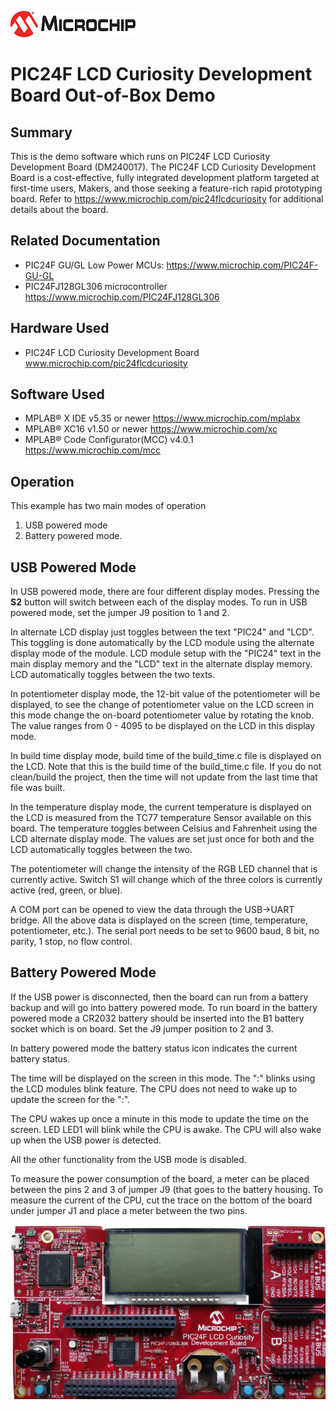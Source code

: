 ![image](images/microchip.jpg) 

# PIC24F LCD Curiosity Development Board Out-of-Box Demo

## Summary

This is the demo software which runs on PIC24F LCD Curiosity Development Board (DM240017). The PIC24F LCD Curiosity Development Board is a cost-effective, fully integrated development platform targeted at first-time users, Makers, and those seeking a feature-rich rapid prototyping board. Refer to https://www.microchip.com/pic24flcdcuriosity for additional details about the board.


## Related Documentation

- PIC24F GU/GL Low Power MCUs: https://www.microchip.com/PIC24F-GU-GL
- PIC24FJ128GL306 microcontroller https://www.microchip.com/PIC24FJ128GL306


## Hardware Used 

- PIC24F LCD Curiosity Development Board www.microchip.com/pic24flcdcuriosity 

## Software Used 

- MPLAB® X IDE v5.35 or newer https://www.microchip.com/mplabx
- MPLAB® XC16 v1.50 or newer https://www.microchip.com/xc
- MPLAB® Code Configurator(MCC) v4.0.1 https://www.microchip.com/mcc


## Operation

This example has two main modes of operation 
1. USB powered mode
2. Battery powered mode.

## USB Powered Mode

In USB powered mode, there are four different display modes. Pressing the **S2** button will switch between each of the display modes. To run in USB powered mode, set the jumper J9 position to 1 and 2.

In alternate LCD display just toggles between the text "PIC24" and "LCD". This toggling is done automatically by the LCD module using the alternate display mode of the module. LCD module setup with the "PIC24" text in the main display memory and the "LCD" text in the alternate display memory. LCD automatically toggles between the two texts.

In potentiometer display mode, the 12-bit value of the potentiometer will be displayed, to see the change of potentiometer value on the LCD screen in this mode change the on-board potentiometer value by rotating the knob.  The value ranges from 0 - 4095 to be displayed on the LCD in this display mode.    

In build time display mode, build time of the build_time.c file is displayed on the LCD. Note that this is the build time of the build_time.c file. If you do not clean/build the project, then the time will not update from the last time that file was built.

In the temperature display mode, the current temperature is displayed on the LCD is measured from the TC77 temperature Sensor available on this board. The temperature toggles between Celsius and Fahrenheit using the LCD alternate display mode. The values are set just once for both and the LCD automatically toggles between the two.

The potentiometer will change the intensity of the RGB LED channel that is currently active.  Switch S1 will change which of the three colors is currently active (red, green, or blue).

A COM port can be opened to view the data through the USB->UART bridge.  All the above data is displayed on the screen (time, temperature, potentiometer,
etc.).  The serial port needs to be set to 9600 baud, 8 bit, no parity, 1 stop, no flow control.

## Battery Powered Mode

If the USB power is disconnected, then the board can run from a battery backup and will go into battery powered mode. To run board in the battery powered mode a CR2032 battery should be inserted into the B1 battery socket which is on board. Set the J9 jumper position to 2 and 3.

In battery powered mode the battery status icon indicates the current battery status.

The time will be displayed on the screen in this mode. The ":" blinks using the LCD modules blink feature. The CPU does not need to wake up to update the screen for the ":".

The CPU wakes up once a minute in this mode to update the time on the screen. LED LED1 will blink while the CPU is awake. The CPU will also wake up when the USB power is detected.

All the other functionality from the USB mode is disabled.

To measure the power consumption of the board, a meter can be placed between the pins 2 and 3 of jumper J9 (that goes to the battery housing.  To measure the current of the CPU, cut the trace on the bottom of the board under jumper J1 and place a meter between the two pins. 

![image](images/PIC24FLCDCuriosity.jpg)
